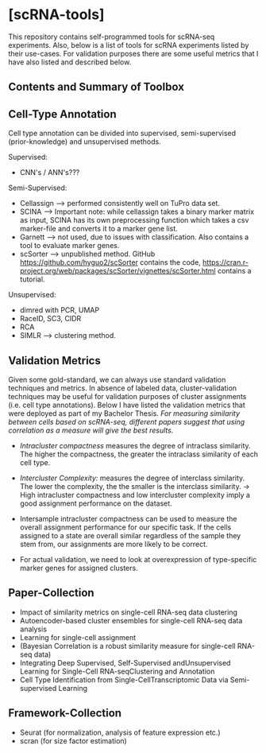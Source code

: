 # [scRNA-tools]

This repository contains self-programmed tools for scRNA-seq experiments. Also, below is a list of tools for scRNA experiments listed by their use-cases.
For validation purposes there are some useful metrics that I have also listed and described below.

## Contents and Summary of Toolbox

## Cell-Type Annotation
Cell type annotation can be divided into supervised, semi-supervised (prior-knowledge) and unsupervised methods.

Supervised:
- CNN's / ANN's???

Semi-Supervised:
- Cellassign --> performed consistently well on TuPro data set.
- SCINA --> Important note: while cellassign takes a binary marker matrix as input, SCINA has its own preprocessing function which takes a csv marker-file and converts it to a marker gene list.
- Garnett --> not used, due to issues with classification. Also contains a tool to evaluate marker genes.
- scSorter --> unpublished method. GitHub https://github.com/hyguo2/scSorter contains the code, https://cran.r-project.org/web/packages/scSorter/vignettes/scSorter.html contains a tutorial.

Unsupervised:
- dimred with PCR, UMAP
- RaceID, SC3, CIDR
- RCA
- SIMLR --> clustering method.

## Validation Metrics
Given some gold-standard, we can always use standard validation techniques and metrics. In absence of labeled data, cluster-validation techniques may be useful for validation purposes of cluster assignments (i.e. cell type annotations). Below I have listed the validation metrics that were deployed as part of my Bachelor Thesis.
*For measuring similarity between cells based on scRNA-seq, different papers suggest that using correlation as a measure will give the best results.* 

- *Intracluster compactness* measures the degree of intraclass similarity. The higher the compactness, the greater the intraclass similarity of each cell type. 
- *Intercluster Complexity:* measures the degree of interclass similarity. The lower the complexity, the the smaller is the interclass similarity.
-> High intracluster compactness and low intercluster complexity imply a good assignment performance on the dataset.

- Intersample intracluster compactness can be used to measure the overall assignment performance for our specific task. If the cells assigned to a state are overall similar regardless of the sample they stem from, our assignments are more likely to be correct.

- For actual validation, we need to look at overexpression of type-specific marker genes for assigned clusters.

## Paper-Collection
- Impact of similarity metrics on single-cell RNA-seq data clustering
- Autoencoder-based cluster ensembles for single-cell RNA-seq data analysis
- Learning for single-cell assignment
- (Bayesian Correlation is a robust similarity measure for single-cell RNA-seq data)
- Integrating Deep Supervised, Self-Supervised andUnsupervised Learning for Single-Cell RNA-seqClustering and Annotation
- Cell Type Identification from Single-CellTranscriptomic Data via Semi-supervised Learning

## Framework-Collection
- Seurat (for normalization, analysis of feature expression  etc.)
- scran (for size factor estimation)
